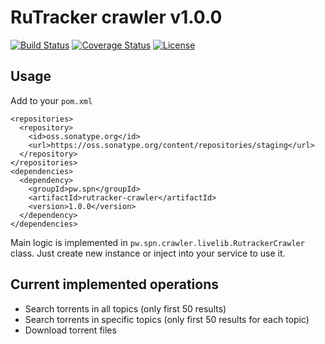 # RuTracker crawler v1.0.0

[![Build Status](https://travis-ci.org/spoluyan/rutracker-crawler.svg?branch=master)](https://travis-ci.org/spoluyan/rutracker-crawler)
[![Coverage Status](https://coveralls.io/repos/github/spoluyan/rutracker-crawler/badge.svg)](https://coveralls.io/github/spoluyan/rutracker-crawler)
[![License](http://img.shields.io/:license-mit-blue.svg)](http://doge.mit-license.org)

## Usage

Add to your `pom.xml`

```
<repositories>
  <repository>
    <id>oss.sonatype.org</id>
    <url>https://oss.sonatype.org/content/repositories/staging</url>
  </repository>
</repositories>
<dependencies>
  <dependency>
    <groupId>pw.spn</groupId>
    <artifactId>rutracker-crawler</artifactId>
    <version>1.0.0</version>
  </dependency>
</dependencies>
```

Main logic is implemented in `pw.spn.crawler.livelib.RutrackerCrawler` class. Just create new instance or inject into your service to use it.

## Current implemented operations

* Search torrents in all topics (only first 50 results)
* Search torrents in specific topics (only first 50 results for each topic)
* Download torrent files